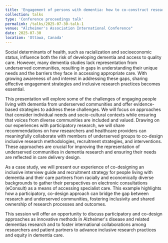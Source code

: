 ```yaml
---
title: 'Engagement of persons with dementia: how to co-construct research?'
collection: talks
type: 'Conference proceedings talk'
permalink: /talks/2025-07-30-talk-1
venue: "Alzheimer's Association International Conference"
date: 2025-07-30
location: 'Ottawa, Canada'
---
```


Social determinants of health, such as racialization and socioeconomic status, influence both the risk of developing dementia and access to quality care. However, many dementia studies lack representation from underserved communities, resulting in gaps in understanding their unique needs and the barriers they face in accessing appropriate care. With growing awareness of and interest in addressing these gaps, sharing effective engagement strategies and inclusive research practices becomes essential.

This presentation will explore some of the challenges of engaging people living with dementia from underserved communities and offer evidence-based strategies to address these challenges. We will focus on approaches that consider individual needs and socio-cultural contexts while ensuring that voices from diverse communities are included and valued. Drawing on our experiences with participatory research, we will share recommendations on how researchers and healthcare providers can meaningfully collaborate with members of underserved groups to co-design inclusive research methodologies, recruitment strategies, and interventions. These approaches are crucial for improving the representation of underserved communities in dementia research and ensuring their needs are reflected in care delivery design.

As a case study, we will present our experience of co-designing an inclusive interview guide and recruitment strategy for people living with dementia and their care partners from racially and economically diverse backgrounds to gather their perspectives on electronic consultations (eConsult) as a means of accessing specialist care. This example highlights how a participatory, co-design approach can bridge the gap between research and underserved communities, fostering inclusivity and shared ownership of research processes and outcomes.

This session will offer an opportunity to discuss participatory and co-design approaches as innovative methods in Alzheimer's disease and related dementias research and to foster international collaborations among researchers and patient partners to advance inclusive research practices and equity in dementia care.
